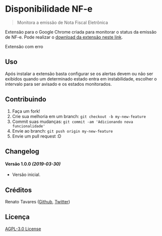 # Disponibilidade NF-e
> Monitora a emissão de Nota Fiscal Eletrônica

Extensão para o Google Chrome criada para monitorar o status da emissão de NF-e. Pode realizar o [download da extensão neste link][1].

Extensão com erro 

## Uso

Após instalar a extensão basta configurar se os alertas devem ou não ser exibidos quando um determinado estado entra em instabilidade, escolher o intervalo para ser avisado e os estados monitorados.

## Contribuindo

1. Faça um fork!
2. Crie sua melhoria em um branch: `git checkout -b my-new-feature`
3. Commit suas mudanças: `git commit -am 'Adicionando nova funcionalidade'`
4. Envie ao branch: `git push origin my-new-feature`
5. Envie um pull request :D

## Changelog

#### Versão 1.0.0 *(2019-03-30)*

- Versão inicial.

## Créditos

Renato Tavares ([Github][2], [Twitter][3])

## Licença

[AGPL-3.0 License][4]

[1]:https://chrome.google.com/webstore/detail/consultar-disponibilidade/giikpeklljpljjdhhgnnlgdefikneiih "Download do extensão"
[2]: https://github.com/rat "Github"
[3]: https://twitter.com/renatotavares "Twitter"
[4]: LICENSE "AGPL-3.0"
